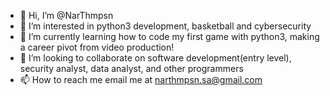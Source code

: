 - 👋 Hi, I’m @NarThmpsn
- 👀 I’m interested in python3 development, basketball and cybersecurity
- 🌱 I’m currently learning how to code my first game with python3, making a career pivot from video production!
- 💞️ I’m looking to collaborate on software development(entry level), security analyst, data analyst, and other programmers
- 📫 How to reach me email me at narthmpsn.sa@gmail.com
